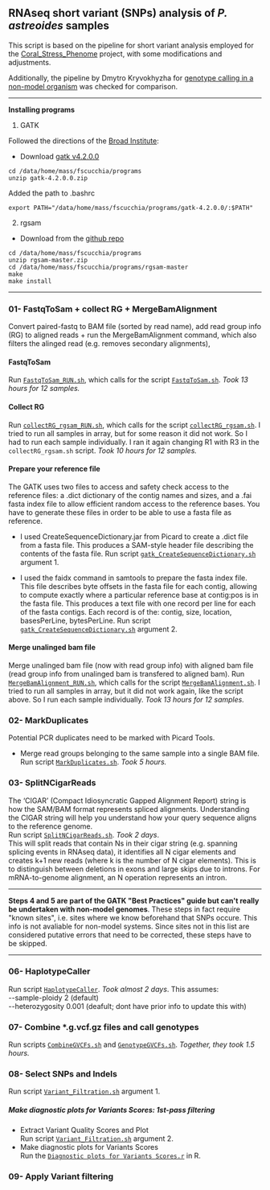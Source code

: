## RNAseq short variant (SNPs) analysis of _P. astreoides_ samples ######

This script is based on the pipeline for short variant analysis employed for the [Coral_Stress_Phenome](https://github.com/hputnam/Coral_Stress_Phenome/tree/main/Genotype_Analysis/Pocillopora_acuta_PacBio_Assembly/RNAseq_short_variant_analysis) project, with some modifications and adjustments.

Additionally, the pipeline by Dmytro Kryvokhyzha for [genotype calling in a non-model organism](https://evodify.com/gatk-in-non-model-organism/) was checked for comparison.

---

**Installing programs**

1) GATK 

Followed the directions of the [Broad Institute](https://gatk.broadinstitute.org/hc/en-us/articles/360036194592-Getting-started-with-GATK4):                                  
- Download [gatk v4.2.0.0](https://github.com/broadinstitute/gatk/releases/tag/4.2.0.0)
```
cd /data/home/mass/fscucchia/programs
unzip gatk-4.2.0.0.zip
```
Added the path to .bashrc
```
export PATH="/data/home/mass/fscucchia/programs/gatk-4.2.0.0/:$PATH"
```
2) rgsam

- Download from the [github repo](https://github.com/djhshih/rgsam)
```
cd /data/home/mass/fscucchia/programs
unzip rgsam-master.zip
cd /data/home/mass/fscucchia/programs/rgsam-master
make 
make install
```
---

### 01- FastqToSam + collect RG + MergeBamAlignment 

Convert paired-fastq to BAM file (sorted by read name), add read group info (RG) to aligned reads + run the MergeBamAlignment command, which also filters the alinged read (e.g. removes secondary alignments), 

#### FastqToSam
Run [`FastqToSam_RUN.sh`](), which calls for the script [`FastqToSam.sh`](). 
_Took 13 hours for 12 samples._

#### Collect RG
Run [`collectRG_rgsam_RUN.sh`](), which calls for the script [`collectRG_rgsam.sh`](). I tried to run all samples in array, but for some reason it did not work.
So I had to run each sample individually.
I ran it again changing R1 with R3 in the `collectRG_rgsam.sh` script. 
_Took 10 hours for 12 samples._

#### Prepare your reference file
The GATK uses two files to access and safety check access to the reference files: a .dict dictionary of the contig names and sizes, and a .fai fasta index file to allow efficient random access to the reference bases. You have to generate these files in order to be able to use a fasta file as reference.

- I used CreateSequenceDictionary.jar from Picard to create a .dict file from a fasta file. This produces a SAM-style header file describing the contents of the fasta file.
Run script [`gatk_CreateSequenceDictionary.sh`]() argument 1.

- I used the faidx command in samtools to prepare the fasta index file. This file describes byte offsets in the fasta file for each contig, allowing to compute exactly where a particular reference base at contig:pos is in the fasta file. This produces a text file with one record per line for each of the fasta contigs. Each record is of the: contig, size, location, basesPerLine, bytesPerLine.
Run script [`gatk_CreateSequenceDictionary.sh`]() argument 2.

#### Merge unalinged bam file 
Merge unalinged bam file (now with read group info) with aligned bam file (read group info from unalinged bam is transfered to aligned bam).
Run [`MergeBamAlignment_RUN.sh`](), which calls for the script [`MergeBamAlignment.sh`](). I tried to run all samples in array, but it did not work again, like the script above. So I run each sample individually.
_Took 13 hours for 12 samples._

### 02- MarkDuplicates
Potential PCR duplicates need to be marked with Picard Tools.

- Merge read groups belonging to the same sample into a single BAM file. Run script [`MarkDuplicates.sh`]().
_Took 5 hours._

### 03- SplitNCigarReads
The ‘CIGAR’ (Compact Idiosyncratic Gapped Alignment Report) string is how the SAM/BAM format represents spliced alignments. Understanding the CIGAR string will help you understand how your query sequence aligns to the reference genome.  
Run script [`SplitNCigarReads.sh`](). _Took 2 days_.  
This will split reads that contain Ns in their cigar string (e.g. spanning splicing events in RNAseq data), it identifies all N cigar elements and creates k+1 new reads (where k is the number of N cigar elements). 
This is to distinguish between deletions in exons and large skips due to introns. For mRNA-to-genome alignment, an N operation represents an intron. 

---
**Steps 4 and 5 are part of the GATK "Best Practices" guide but can't really be undertaken with non-model genomes**. These steps in fact require "known sites", i.e. sites where we know beforehand that SNPs occure. This info is not avaliable for non-model systems. Since sites not in this list are considered putative errors that need to be corrected, these steps have to be skipped. 

---

### 06- HaplotypeCaller
Run script [`HaplotypeCaller`](). _Took almost 2 days_.
This assumes:  
--sample-ploidy 2 (default)  
--heterozygosity 0.001 (deafult; dont have prior info to update this with)

### 07- Combine *.g.vcf.gz files and call genotypes
Run scripts [`CombineGVCFs.sh`]() and [`GenotypeGVCFs.sh`](). _Together, they took 1.5 hours._

### 08- Select SNPs and Indels
Run script [`Variant_Filtration.sh`]() argument 1.

##### Make diagnostic plots for Variants Scores: 1st-pass filtering
- Extract Variant Quality Scores and Plot  
Run script [`Variant_Filtration.sh`]() argument 2.  
- Make diagnostic plots for Variants Scores  
Run the [`Diagnostic plots for Variants Scores.r`]() in R.

### 09- Apply Variant filtering